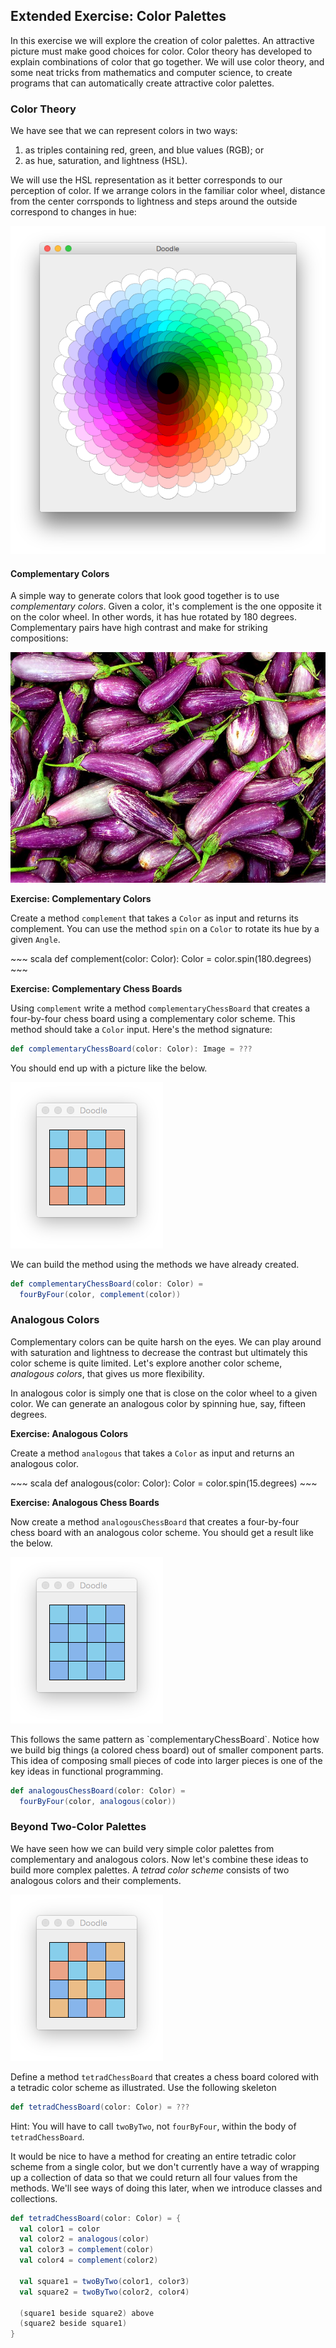 ## Extended Exercise: Color Palettes

In this exercise we will explore the creation of color palettes.
An attractive picture must make good choices for color.
Color theory has developed to explain combinations of color that go together.
We will use color theory,
and some neat tricks from mathematics and computer science,
to create programs that can automatically create attractive color palettes.

### Color Theory

We have see that we can represent colors in two ways:

1. as triples containing red, green, and blue values (RGB); or
2. as hue, saturation, and lightness (HSL).

We will use the HSL representation as it
better corresponds to our perception of color.
If we arrange colors in the familiar color wheel,
distance from the center corrsponds to lightness
and steps around the outside correspond to changes in hue:

![A color wheel. A full turn around the wheel represents a 360 degree change in hue.](src/pages/declarations/color-wheel.png)

#### Complementary Colors

A simple way to generate colors that look good together
is to use *complementary colors*.
Given a color, it's complement is the one opposite it on the color wheel.
In other words, it has hue rotated by 180 degrees.
Complementary pairs have high contrast and make for striking compositions:

![Aubergines by <a href="https://www.flickr.com/photos/36179943@N00/219265991">Estaban Cavrico</a> <a href="https://creativecommons.org/licenses/by-nc-nd/2.0/">CC BY-NC-ND 2.0</a>. The green and purple of the aubergins are near complements.](src/pages/declarations/aubergines.jpg)

**Exercise: Complementary Colors**

Create a method `complement` that takes a `Color` as input and returns its complement.
You can use the method `spin` on a `Color` to rotate its hue by a given `Angle`.

<div class="solution">
~~~ scala
def complement(color: Color): Color =
  color.spin(180.degrees)
~~~
</div>

**Exercise: Complementary Chess Boards** 

Using `complement` write a method `complementaryChessBoard` that creates a four-by-four chess board using a complementary color scheme. This method should take a `Color` input. Here's the method signature:

~~~ scala
def complementaryChessBoard(color: Color): Image = ???
~~~

You should end up with a picture like the below.

![A chess board colored using complementary colors](src/pages/declarations/complementary-chess-board.png)

<div class="solution">
We can build the method using the methods we have already created.

~~~ scala
def complementaryChessBoard(color: Color) =
  fourByFour(color, complement(color))
~~~
</div>

### Analogous Colors

Complementary colors can be quite harsh on the eyes.
We can play around with saturation and lightness to decrease the contrast
but ultimately this color scheme is quite limited.
Let's explore another color scheme, *analogous colors*, that gives us more flexibility.

In analogous color is simply one that is close on the color wheel to a given color.
We can generate an analogous color by spinning hue, say, fifteen degrees.

**Exercise: Analogous Colors**

Create a method `analogous` that takes a `Color` as input and returns an analogous color.

<div class="solution">
~~~ scala
def analogous(color: Color): Color =
  color.spin(15.degrees)
~~~
</div>

**Exercise: Analogous Chess Boards**

Now create a method `analogousChessBoard` that creates a four-by-four chess board with an analogous color scheme. You should get a result like the below.

![A chess board colored using analogous colors](src/pages/declarations/analogous-chess-board.png)

<div class="solution">
This follows the same pattern as `complementaryChessBoard`. Notice how we build big things (a colored chess board) out of smaller component parts. This idea of composing small pieces of code into larger pieces is one of the key ideas in functional programming.

~~~ scala
def analogousChessBoard(color: Color) =
  fourByFour(color, analogous(color))
~~~
</div>

### Beyond Two-Color Palettes

We have seen how we can build very simple color palettes from complementary and analogous colors. Now let's combine these ideas to build more complex palettes. A *tetrad color scheme* consists of two analogous colors and their complements.

![A chess board colored using a tetradic color scheme](src/pages/declarations/tetrad-chess-board.png)

Define a method `tetradChessBoard` that creates a chess board colored with a tetradic color scheme as illustrated. Use the following skeleton

~~~ scala
def tetradChessBoard(color: Color) = ???
~~~

Hint: You will have to call `twoByTwo`, not `fourByFour`, within the body of `tetradChessBoard`.

<div class="solution">
It would be nice to have a method for creating an entire tetradic color scheme from a single color, but we don't currently have a way of wrapping up a collection of data so that we could return all four values from the methods. We'll see ways of doing this later, when we introduce classes and collections.

~~~ scala
def tetradChessBoard(color: Color) = {
  val color1 = color
  val color2 = analogous(color)
  val color3 = complement(color)
  val color4 = complement(color2)

  val square1 = twoByTwo(color1, color3)
  val square2 = twoByTwo(color2, color4)

  (square1 beside square2) above
  (square2 beside square1)
}
~~~
</div>
